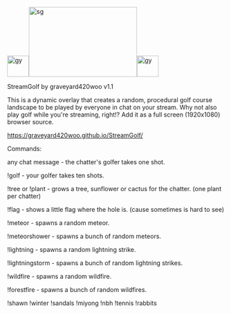 <img width="50" height="49" alt="gy" src="https://github.com/user-attachments/assets/ab5c4a17-61de-497e-8c8b-ebc187725362" /><img width="250" height="162" alt="sg" src="https://github.com/user-attachments/assets/762296c0-7ecc-4811-9802-358e8aa2e09b" /><img width="50" height="49" alt="gy" src="https://github.com/user-attachments/assets/ab5c4a17-61de-497e-8c8b-ebc187725362" />

StreamGolf by graveyard420woo v1.1

This is a dynamic overlay that creates a random, procedural golf course landscape to be played by everyone in chat on your stream. 
Why not also play golf while you're streaming, right!? 
Add it as a full screen (1920x1080) browser source. 

https://graveyard420woo.github.io/StreamGolf/

Commands:

  any chat message - the chatter's golfer takes one shot.

  !golf - your golfer takes ten shots.

  !tree or !plant - grows a tree, sunflower or cactus for the chatter. (one plant per chatter)

  !flag - shows a little flag where the hole is. (cause sometimes is hard to see)

  !meteor - spawns a random meteor.

  !meteorshower - spawns a bunch of random meteors.

  !lightning - spawns a random lightning strike.

  !lightningstorm - spawns a bunch of random lightning strikes.

  !wildfire - spawns a random wildfire.

  !forestfire - spawns a bunch of random wildfires.

  !shawn
  !winter
  !sandals
  !miyong
  !nbh
  !tennis
  !rabbits




